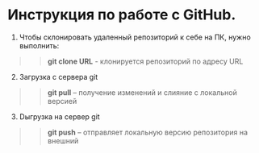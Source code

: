 # Инструкция по работе с GitHub.

1. Чтобы склонировать удаленный репозиторий к себе на ПК, нужно выполнить:  
>> **git clone URL** - клонируется репозиторий по адресу URL

2. Загрузка с сервера git
>> **git pull** – получение изменений и слияние с локальной версией

3. Dыгрузка на сервер git
>> **git push** – отправляет локальную версию репозитория на внешний